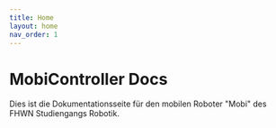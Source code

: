 ```yaml
---
title: Home
layout: home
nav_order: 1
---
```


# MobiController Docs

Dies ist die Dokumentationsseite für den mobilen Roboter "Mobi" des FHWN Studiengangs Robotik.
